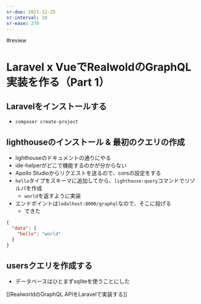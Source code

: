 ```yaml
---
sr-due: 2021-12-25
sr-interval: 18
sr-ease: 270
---
```


#review

# Laravel x VueでRealwoldのGraphQL実装を作る（Part 1）

## Laravelをインストールする

- `composer create-project`

## lighthouseのインストール & 最初のクエリの作成

- lighthouseのドキュメントの通りにやる
- ide-helperがどこで機能するのかが分からない
- Apollo Studioからリクエストを送るので、corsの設定をする
- `hello`タイプをスキーマに追加してから、`lighthouse:query`コマンドでリゾルバを作成
  - `world`を返すように実装
- エンドポイントは`lodalhost:8000/graphql`なので、そこに投げる
  - できた 

```json
{
  "data": {
    "hello": "world"
  }
}
```

## usersクエリを作成する

- データベースはひとまずsqliteを使うことにした

[[RealworldのGraphQL APIをLaravelで実装する]]


